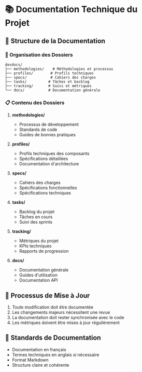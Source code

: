 # 📚 Documentation Technique du Projet

## 🎯 Structure de la Documentation

### 📁 Organisation des Dossiers

```
devdocs/
├── methodologies/    # Méthodologies et processus
├── profiles/        # Profils techniques
├── specs/           # Cahiers des charges
├── tasks/          # Tâches et backlog
├── tracking/       # Suivi et métriques
└── docs/           # Documentation générale
```

### 📋 Contenu des Dossiers

1. **methodologies/**
   - Processus de développement
   - Standards de code
   - Guides de bonnes pratiques

2. **profiles/**
   - Profils techniques des composants
   - Spécifications détaillées
   - Documentation d'architecture

3. **specs/**
   - Cahiers des charges
   - Spécifications fonctionnelles
   - Spécifications techniques

4. **tasks/**
   - Backlog du projet
   - Tâches en cours
   - Suivi des sprints

5. **tracking/**
   - Métriques du projet
   - KPIs techniques
   - Rapports de progression

6. **docs/**
   - Documentation générale
   - Guides d'utilisation
   - Documentation API

## 🔄 Processus de Mise à Jour

1. Toute modification doit être documentée
2. Les changements majeurs nécessitent une revue
3. La documentation doit rester synchronisée avec le code
4. Les métriques doivent être mises à jour régulièrement

## 📝 Standards de Documentation

- Documentation en français
- Termes techniques en anglais si nécessaire
- Format Markdown
- Structure claire et cohérente 